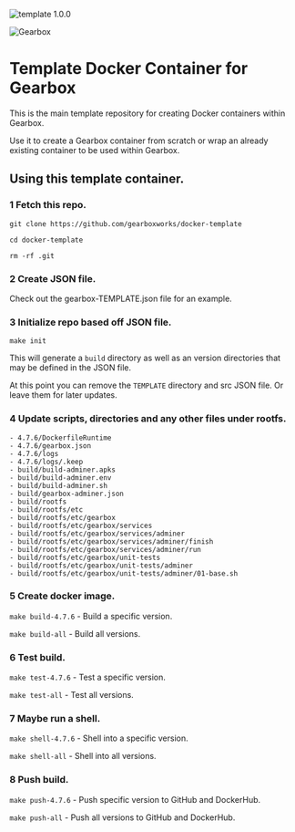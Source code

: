 ![template 1.0.0](https://img.shields.io/badge/adminer-1.0.0-green.svg)

![Gearbox](https://github.com/gearboxworks/gearbox.github.io/raw/master/Gearbox-100x.png)

# Template Docker Container for Gearbox
This is the main template repository for creating Docker containers within Gearbox.

Use it to create a Gearbox container from scratch or wrap an already existing container to be used within Gearbox.


## Using this template container.

### 1 Fetch this repo.

`git clone https://github.com/gearboxworks/docker-template`

`cd docker-template`

`rm -rf .git`


### 2 Create JSON file.

Check out the gearbox-TEMPLATE.json file for an example.


### 3 Initialize repo based off JSON file.

`make init`

This will generate a `build` directory as well as an version directories that may be defined in the JSON file.

At this point you can remove the `TEMPLATE` directory and src JSON file. Or leave them for later updates.


### 4 Update scripts, directories and any other files under rootfs.

	- 4.7.6/DockerfileRuntime
	- 4.7.6/gearbox.json
	- 4.7.6/logs
	- 4.7.6/logs/.keep
	- build/build-adminer.apks
	- build/build-adminer.env
	- build/build-adminer.sh
	- build/gearbox-adminer.json
	- build/rootfs
	- build/rootfs/etc
	- build/rootfs/etc/gearbox
	- build/rootfs/etc/gearbox/services
	- build/rootfs/etc/gearbox/services/adminer
	- build/rootfs/etc/gearbox/services/adminer/finish
	- build/rootfs/etc/gearbox/services/adminer/run
	- build/rootfs/etc/gearbox/unit-tests
	- build/rootfs/etc/gearbox/unit-tests/adminer
	- build/rootfs/etc/gearbox/unit-tests/adminer/01-base.sh


### 5 Create docker image.

`make build-4.7.6` - Build a specific version.

`make build-all` - Build all versions.


### 6 Test build.

`make test-4.7.6` - Test a specific version.

`make test-all` - Test all versions.


### 7 Maybe run a shell.

`make shell-4.7.6` - Shell into a specific version.

`make shell-all` - Shell into all versions.


### 8 Push build.

`make push-4.7.6` - Push specific version to GitHub and DockerHub.

`make push-all` - Push all versions to GitHub and DockerHub.


